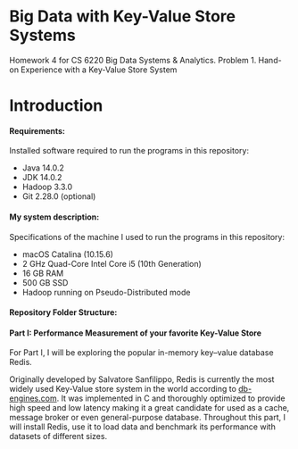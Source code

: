 # Big Data with Key-Value Store Systems
Homework 4 for CS 6220 Big Data Systems &amp; Analytics. Problem 1. Hand-on Experience with a Key-Value Store System

# Introduction

#### Requirements:
Installed software required to run the programs in this repository:
- Java 14.0.2
- JDK 14.0.2
- Hadoop 3.3.0
- Git 2.28.0 (optional)

#### My system description:
Specifications of the machine I used to run the programs in this repository:
- macOS Catalina (10.15.6)
- 2 GHz Quad-Core Intel Core i5 (10th Generation)
- 16 GB RAM
- 500 GB SSD
- Hadoop running on Pseudo-Distributed mode

#### Repository Folder Structure:

#### Part I: Performance Measurement of your favorite Key-Value Store

For Part I, I will be exploring the popular in-memory key–value database Redis. 

Originally developed by Salvatore Sanfilippo, Redis is currently the most widely used Key-Value store system in the world according to [db-engines.com](https://db-engines.com/en/ranking). It was implemented in C and thoroughly optimized to provide high speed and low latency making it a great candidate for used as a cache, message broker or even general-purpose database. Throughout this part, I will install Redis, use it to load data and benchmark its performance with datasets of different sizes.
